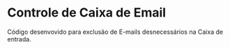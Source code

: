 # Controle de Caixa de Email
Código desenvovido para exclusão de E-mails desnecessários na Caixa de entrada.
